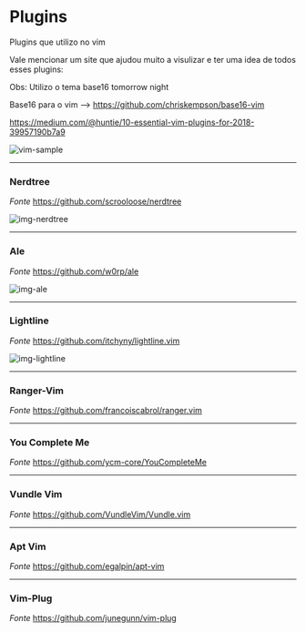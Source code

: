 Plugins
======

Plugins que utilizo no vim

Vale mencionar um site que ajudou muito a visulizar e ter uma idea de todos esses plugins:

Obs: Utilizo o tema base16 tomorrow night

Base16 para o vim --> https://github.com/chriskempson/base16-vim

https://medium.com/@huntie/10-essential-vim-plugins-for-2018-39957190b7a9

![vim-sample](https://github.com/luiznux/luiznux-config/blob/master/images/my-vim-sample.jpg)


------------
### Nerdtree

*Fonte* https://github.com/scrooloose/nerdtree


![img-nerdtree](https://github.com/luiznux/luiznux-config/blob/master/images/nerdtree-sample.png)


-------
### Ale

*Fonte* https://github.com/w0rp/ale


![img-ale](https://github.com/luiznux/luiznux-config/blob/master/images/ale-sample.gif)

------------
### Lightline

*Fonte* https://github.com/itchyny/lightline.vim


![img-lightline](https://github.com/luiznux/luiznux-config/blob/master/images/powerline.png)

--------------
### Ranger-Vim

*Fonte* https://github.com/francoiscabrol/ranger.vim

-------------------
### You Complete Me
*Fonte* https://github.com/ycm-core/YouCompleteMe

--------------
### Vundle Vim

*Fonte* https://github.com/VundleVim/Vundle.vim

-----------
### Apt Vim

*Fonte* https://github.com/egalpin/apt-vim

------------
### Vim-Plug

*Fonte* https://github.com/junegunn/vim-plug







